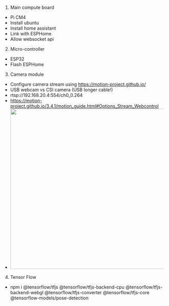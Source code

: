 1. Main compute board

- Pi CM4
- Install ubuntu
- Install home assistant
- Link with ESPHome
- Allow websocket api

2. Micro-controller

- ESP32
- Flash ESPHome

3. Camera module

- Configure camera stream using https://motion-project.github.io/
- USB webcam vs CSI camera (USB longer cable!)
- rtsp://192.168.20.4:554/ch0_0.264
- https://motion-project.github.io/3.4.1/motion_guide.html#Options_Stream_Webcontrol
- <img src=http://yourmotionpc:yourstreamport/ border="0" width=500>

4. Tensor Flow

- npm i @tensorflow/tfjs @tensorflow/tfjs-backend-cpu @tensorflow/tfjs-backend-webgl @tensorflow/tfjs-converter @tensorflow/tfjs-core @tensorflow-models/pose-detection
